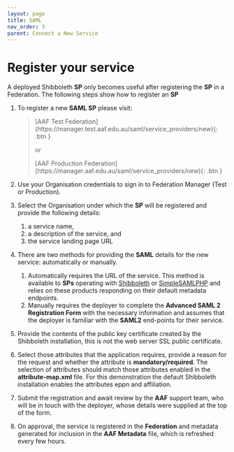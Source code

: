 ```yaml
---
layout: page
title: SAML
nav_order: 3
parent: Connect a New Service
---
```


# Register your service

A deployed Shibboleth **SP** only becomes useful after registering the **SP** in a Federation. The following steps show how to register an **SP**

1. To register a new **SAML SP** please visit:
   > <span class="fs-5">
   > [AAF Test Federation](https://manager.test.aaf.edu.au/saml/service_providers/new){: .btn }
   > </span>
   >
   > or
   >
   > <span class="fs-5">
   > [AAF Production Federation](https://manager.aaf.edu.au/saml/service_providers/new){: .btn }
   > </span>
   
2. Use your Organisation credentials to sign in to Federation Manager (Test or Production).

2. Select the Organisation under which the **SP** will be registered and provide the following details:
    1. a service name,
    2. a description of the service, and
    3. the service landing page URL

3. There are two methods for providing the **SAML** details for the new service: automatically or manually.
    1. Automatically requires the URL of the service. This method is available to **SPs** operating with [Shibboleth](https://www.shibboleth.net/) or [SimpleSAMLPHP](https://simplesamlphp.org/) and relies on these products responding on their default metadata endpoints. 
    2. Manually requires the deployer to complete the **Advanced SAML 2 Registration Form** with the necessary information and assumes that the deployer is familiar with the **SAML2** end-points for their service.

4. Provide the contents of the public key certificate created by the Shibboleth installation, this is not the web server SSL public certificate.
 
5. Select those attributes that the application requires, provide a reason for the request and whether the attribute is **mandatory/required**. The selection of attributes should match those attributes enabled in the **attribute-map.xml** file. For this demonstration the default Shibboleth installation enables the attributes eppn and affiliation.

6. Submit the registration and await review by the **AAF** support team, who will be in touch with the deployer, whose details were supplied at the top of the form.

7. On approval, the service is registered in the **Federation** and metadata generated for inclusion in the **AAF Metadata** file, which is refreshed every few hours.